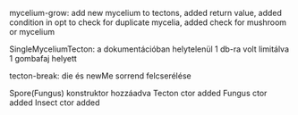 mycelium-grow: add new mycelium to tectons, added return value, added condition in opt to check for duplicate mycelia, added check for mushroom or mycelium

SingleMyceliumTecton: a dokumentációban helytelenül 1 db-ra volt limitálva 1 gombafaj helyett

tecton-break: die és newMe sorrend felcserélése

Spore(Fungus) konstruktor hozzáadva
Tecton ctor added
Fungus ctor added
Insect ctor added
